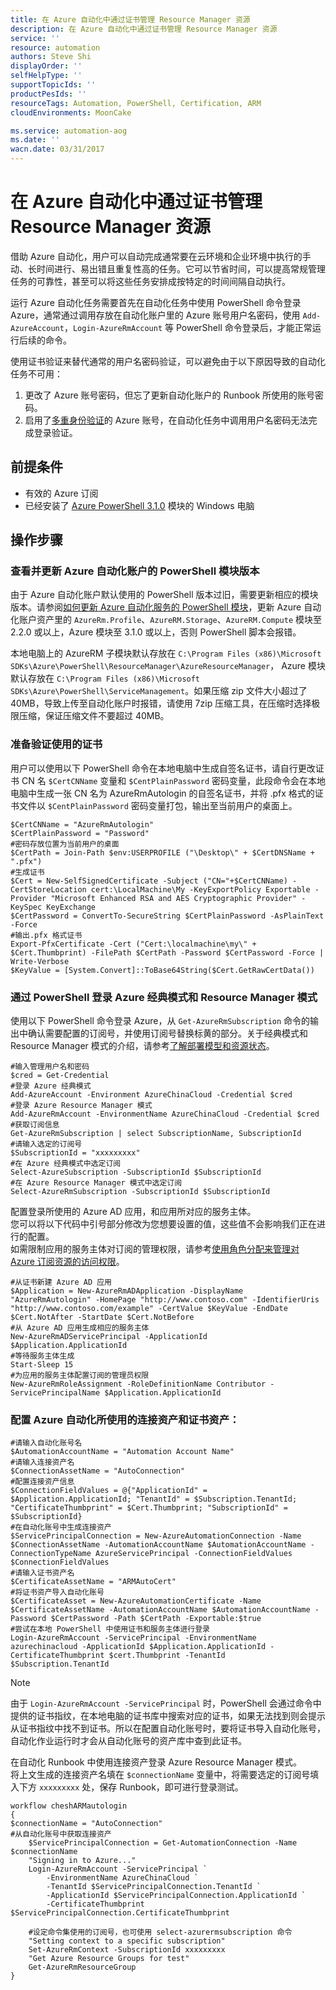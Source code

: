 ```yaml
---
title: 在 Azure 自动化中通过证书管理 Resource Manager 资源
description: 在 Azure 自动化中通过证书管理 Resource Manager 资源
service: ''
resource: automation
authors: Steve Shi
displayOrder: ''
selfHelpType: ''
supportTopicIds: ''
productPesIds: ''
resourceTags: Automation, PowerShell, Certification, ARM
cloudEnvironments: MoonCake

ms.service: automation-aog
ms.date: ''
wacn.date: 03/31/2017
---
```


# 在 Azure 自动化中通过证书管理 Resource Manager 资源

借助 Azure 自动化，用户可以自动完成通常要在云环境和企业环境中执行的手动、长时间进行、易出错且重复性高的任务。它可以节省时间，可以提高常规管理任务的可靠性，甚至可以将这些任务安排成按特定的时间间隔自动执行。

运行 Azure 自动化任务需要首先在自动化任务中使用 PowerShell 命令登录 Azure，通常通过调用存放在自动化账户里的 Azure 账号用户名密码，使用 `Add-AzureAccount`，`Login-AzureRmAccount` 等 PowerShell 命令登录后，才能正常运行后续的命令。

使用证书验证来替代通常的用户名密码验证，可以避免由于以下原因导致的自动化任务不可用：

1. 更改了 Azure 账号密码，但忘了更新自动化账户的 Runbook 所使用的账号密码。
2. 启用了[多重身份验证](./multi-factor-authentication/index.md)的 Azure 账号，在自动化任务中调用用户名密码无法完成登录验证。

## 前提条件

- 有效的 Azure 订阅
- 已经安装了 [Azure PowerShell 3.1.0](https://github.com/Azure/azure-powershell/releases/tag/v3.1.0-November2016) 模块的 Windows 电脑

## 操作步骤

### 查看并更新 Azure 自动化账户的 PowerShell 模块版本

由于 Azure 自动化账户默认使用的 PowerShell 版本过旧，需要更新相应的模块版本。请参阅[如何更新 Azure 自动化服务的 PowerShell 模块](./aog-automation-powershell-module-update.md)，更新 Azure 自动化账户资产里的 `AzureRm.Profile`、`AzureRM.Storage`、`AzureRM.Compute` 模块至 2.2.0 或以上，Azure 模块至 3.1.0 或以上，否则 PowerShell 脚本会报错。

本地电脑上的 AzureRM 子模块默认存放在 `C:\Program Files (x86)\Microsoft SDKs\Azure\PowerShell\ResourceManager\AzureResourceManager`， Azure 模块默认存放在 `C:\Program Files (x86)\Microsoft SDKs\Azure\PowerShell\ServiceManagement`。如果压缩 zip 文件大小超过了 40MB，导致上传至自动化账户时报错，请使用 7zip 压缩工具，在压缩时选择极限压缩，保证压缩文件不要超过 40MB。

### 准备验证使用的证书

用户可以使用以下 PowerShell 命令在本地电脑中生成自签名证书，请自行更改证书 CN 名 `$CertCNName` 变量和 `$CentPlainPassword` 密码变量，此段命令会在本地电脑中生成一张 CN 名为 AzureRmAutologin 的自签名证书，并将 .pfx 格式的证书文件以 `$CentPlainPassword` 密码变量打包，输出至当前用户的桌面上。

```
$CertCNName = "AzureRmAutologin"
$CertPlainPassword = "Password"
#密码存放位置为当前用户的桌面
$CertPath = Join-Path $env:USERPROFILE ("\Desktop\" + $CertDNSName + ".pfx")
#生成证书
$Cert = New-SelfSignedCertificate -Subject ("CN="+$CertCNName) -CertStoreLocation cert:\LocalMachine\My -KeyExportPolicy Exportable -Provider "Microsoft Enhanced RSA and AES Cryptographic Provider" -KeySpec KeyExchange
$CertPassword = ConvertTo-SecureString $CertPlainPassword -AsPlainText -Force
#输出.pfx 格式证书
Export-PfxCertificate -Cert ("Cert:\localmachine\my\" + $Cert.Thumbprint) -FilePath $CertPath -Password $CertPassword -Force | Write-Verbose
$KeyValue = [System.Convert]::ToBase64String($Cert.GetRawCertData())
```

### 通过 PowerShell 登录 Azure 经典模式和 Resource Manager 模式

使用以下 PowerShell 命令登录 Azure，从 `Get-AzureRmSubscription` 命令的输出中确认需要配置的订阅号，并使用订阅号替换标黄的部分。关于经典模式和 Resource Manager 模式的介绍，请参考[了解部署模型和资源状态](./azure-resource-manager/resource-manager-deployment-model.md)。

```
#输入管理用户名和密码
$cred = Get-Credential
#登录 Azure 经典模式
Add-AzureAccount -Environment AzureChinaCloud -Credential $cred
#登录 Azure Resource Manager 模式
Add-AzureRmAccount -EnvironmentName AzureChinaCloud -Credential $cred
#获取订阅信息
Get-AzureRmSubscription | select SubscriptionName, SubscriptionId
#请输入选定的订阅号
$SubscriptionId = "xxxxxxxxx"
#在 Azure 经典模式中选定订阅
Select-AzureSubscription -SubscriptionId $SubscriptionId
#在 Azure Resource Manager 模式中选定订阅
Select-AzureRmSubscription -SubscriptionId $SubscriptionId
```

配置登录所使用的 Azure AD 应用，和应用所对应的服务主体。<br>
您可以将以下代码中引号部分修改为您想要设置的值，这些值不会影响我们正在进行的配置。<br>
如需限制应用的服务主体对订阅的管理权限，请参考[使用角色分配来管理对 Azure 订阅资源的访问权限](./active-directory/role-based-access-control-configure.md)。

```
#从证书新建 Azure AD 应用
$Application = New-AzureRmADApplication -DisplayName "AzureRmAutologin" -HomePage "http://www.contoso.com" -IdentifierUris "http://www.contoso.com/example" -CertValue $KeyValue -EndDate $Cert.NotAfter -StartDate $Cert.NotBefore
#从 Azure AD 应用生成相应的服务主体
New-AzureRmADServicePrincipal -ApplicationId $Application.ApplicationId
#等待服务主体生成
Start-Sleep 15
#为应用的服务主体配置订阅的管理员权限
New-AzureRmRoleAssignment -RoleDefinitionName Contributor -ServicePrincipalName $Application.ApplicationId
```

### 配置 Azure 自动化所使用的连接资产和证书资产：

```
#请输入自动化账号名
$AutomationAccountName = "Automation Account Name"
#请输入连接资产名
$ConnectionAssetName = "AutoConnection"
#配置连接资产信息
$ConnectionFieldValues = @{"ApplicationId" = $Application.ApplicationId; "TenantId" = $Subscription.TenantId; "CertificateThumbprint" = $Cert.Thumbprint; "SubscriptionId" = $SubscriptionId}
#在自动化账号中生成连接资产
$ServicePrincipalConnection = New-AzureAutomationConnection -Name $ConnectionAssetName -AutomationAccountName $AutomationAccountName -ConnectionTypeName AzureServicePrincipal -ConnectionFieldValues $ConnectionFieldValues
#请输入证书资产名
$CertificateAssetName = "ARMAutoCert"
#将证书资产导入自动化账号
$CertificateAsset = New-AzureAutomationCertificate -Name $CertificateAssetName -AutomationAccountName $AutomationAccountName -Password $CertPassword -Path $CertPath -Exportable:$true
#尝试在本地 PowerShell 中使用证书和服务主体进行登录
Login-AzureRmAccount -ServicePrincipal -EnvironmentName azurechinacloud -ApplicationId $Application.ApplicationId -CertificateThumbprint $cert.Thumbprint -TenantId $Subscription.TenantId
```

>[!NOTE]
> 由于 `Login-AzureRmAccount -ServicePrincipal` 时，PowerShell 会通过命令中提供的证书指纹，在本地电脑的证书库中搜索对应的证书，如果无法找到则会提示从证书指纹中找不到证书。所以在配置自动化账号时，要将证书导入自动化账号，自动化作业运行时才会从自动化账号的资产库中查到此证书。

在自动化 Runbook 中使用连接资产登录 Azure Resource Manager 模式。<br>
将上文生成的连接资产名填在 `$connectionName` 变量中，将需要选定的订阅号填入下方 `xxxxxxxxx` 处，保存 Runbook，即可进行登录测试。

```
workflow cheshARMautologin
{
$connectionName = "AutoConnection"
#从自动化账号中获取连接资产
    $ServicePrincipalConnection = Get-AutomationConnection -Name $connectionName
    "Signing in to Azure..."
    Login-AzureRmAccount -ServicePrincipal `
        -EnvironmentName AzureChinaCloud `
        -TenantId $ServicePrincipalConnection.TenantId `
        -ApplicationId $ServicePrincipalConnection.ApplicationId `
        -CertificateThumbprint $ServicePrincipalConnection.CertificateThumbprint

    #设定命令集使用的订阅号，也可使用 select-azurermsubscription 命令
    "Setting context to a specific subscription"
    Set-AzureRmContext -SubscriptionId xxxxxxxxx
    "Get Azure Resource Groups for test"
    Get-AzureRmResourceGroup
}
```